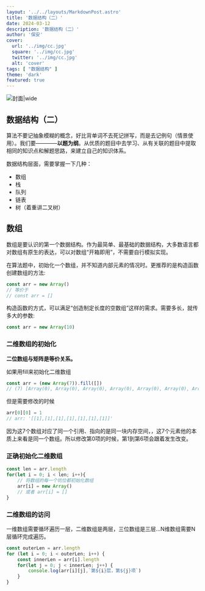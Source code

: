 ```yaml
---
layout: '../../layouts/MarkdownPost.astro'
title: '数据结构（二）'
date: 2024-03-12
description: '数据结构（二）'
author: '保安'
cover:
  url: '../img/cc.jpg'
  square: '../img/cc.jpg'
  twitter: '../img/cc.jpg'
  alt: 'cover'
tags: [ "数据结构" ]
theme: 'dark'
featured: true
---
```


![封面|wide](/images/cc.jpg)

## 数据结构（二）

算法不要记抽象模糊的概念，好比背单词不去死记拼写，而是去记例句（情景使用）。我们要————**以题为纲**。从优质的题目中去学习、从有关联的题目中提取相同的知识点和解题思路，来建立自己的知识体系。

数据结构层面，需要掌握一下几种：
- 数组
- 栈
- 队列
- 链表
- 树（着重讲二叉树）

## 数组

数组是要认识的第一个数据结构。作为最简单、最基础的数据结构，大多数语言都对数组有原生的表达，可以对数组“开箱即用”，不需要自行模拟实现。

在算法题中，初始化一个数组，并不知道内部元素的情况时。更推荐的是构造函数创建数组的方法:
```javascript
const arr = new Array()
// 等价于
// const arr = []
```
构造函数的方式，可以满足“创造制定长度的空数组”这样的需求。需要多长，就传多大的参数:
```javascript
const arr = new Array(10)
```
### 二维数组的初始化

**二位数组与矩阵是等价关系。**

如果用fill来初始化二维数组
```javascript
const arr = (new Array(7)).fill([])
// (7) [Array(0), Array(0), Array(0), Array(0), Array(0), Array(0), Array(0)]
```
但是需要修改的时候
```javascript
arr[0][0] = 1
// arr: '[[1],[1],[1],[1],[1],[1],[1]]'
```

因为这7个数组对应了同一个引用、指向的是同一块内存空间，，这7个元素他的本质上来看是同一个数组。所以修改第0项的时候，第1到第6项会跟着发生改变。

### 正确初始化二维数组

```javascript
const len = arr.length
for(let i = 0; i < len; i++){
    // 将数组的每一个坑位都初始化数组
    arr[i] = new Array()
    // 或者 arr[i] = []
}
```

### 二维数组的访问
一维数组需要循环遍历一层，二维数组是两层，三位数组是三层...N维数组需要N层循环完成遍历。

```javascript
const outerLen = arr.length
for (let i = 0; i < outerLen; i++) {
    const innerLen = arr[i].length
    for(let j = 0; j < innerLen; j++) {
        console.log(arr[i][j],`第${i}层，第${j}项`)
    }
}
```
